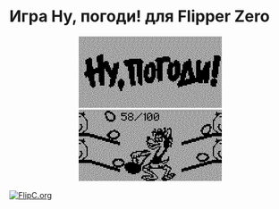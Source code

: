 # Игра Ну, погоди! для Flipper Zero

<div align="center">
<img src="screens/nupogodi1.png" width="256">
<img src="screens/nupogodi3.png" width="256">
</div>

[![FlipC.org](https://flipc.org/sionyx/flipper_nupogodi/badge?branch=main)](https://flipc.org/sionyx/flipper_nupogodi?branch=main)